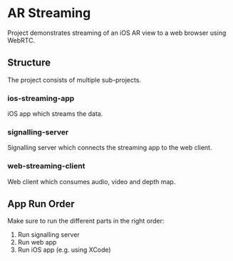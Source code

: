 # AR Streaming

Project demonstrates streaming of an iOS AR view to a web browser using WebRTC.

## Structure

The project consists of multiple sub-projects.

### ios-streaming-app

iOS app which streams the data.

### signalling-server

Signalling server which connects the streaming app to the web client.

### web-streaming-client

Web client which consumes audio, video and depth map.

## App Run Order

Make sure to run the different parts in the right order:

1. Run signalling server
2. Run web app
3. Run iOS app (e.g. using XCode)